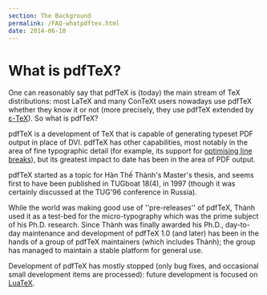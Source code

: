 ```yaml
---
section: The Background
permalink: /FAQ-whatpdftex.html
date: 2014-06-10
---
```


# What is pdfTeX?

One can reasonably say that pdfTeX is (today) the main stream of
TeX distributions: most LaTeX and many ConTeXt users nowadays use
pdfTeX whether they know it or not (more precisely, they use
pdfTeX extended by
  [&epsilon;-TeX](FAQ-etex.md)).
So what is pdfTeX?

pdfTeX is a development of TeX that is capable of generating
typeset PDF output in place of DVI.  pdfTeX has
other capabilities, most notably in the area of fine typographic
detail (for example, its support for 
  [optimising line breaks](FAQ-overfull.md)),
but its greatest impact to date has been in the area of
PDF output.

pdfTeX started as a topic for H&agrave;n Th&#x1ebf; Th&agrave;nh's Master's&nbsp;thesis,
and seems first to have been published in TUGboat 18(4), in 1997
(though it was certainly discussed at the TUG'96 conference in
Russia).

While the world was making good use of ''pre-releases'' of pdfTeX,
Th&agrave;nh used it as a test-bed for the micro-typography which was the
prime subject of his Ph.D.&nbsp;research.  Since Th&agrave;nh was finally
awarded his Ph.D., day-to-day maintenance and development of
pdfTeX&nbsp;1.0 (and later) has been in the hands of a group of
pdfTeX maintainers (which includes Th&agrave;nh); the group has managed
to maintain a stable platform for general use.

Development of pdfTeX has mostly stopped (only bug fixes, and
occasional small development items are processed): future development
is focused on [LuaTeX](FAQ-luatex.md).

